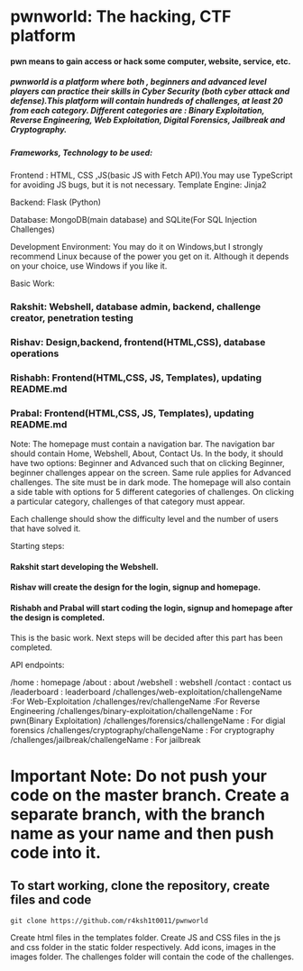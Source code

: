 # pwnworld: The hacking, CTF platform

#### pwn means to gain access or hack some computer, website, service, etc.

##### pwnworld is a platform where both , beginners and advanced level players can practice their skills in Cyber Security (both cyber attack and defense).This platform will contain hundreds of challenges, at least 20 from each category. Different categories are : Binary Exploitation, Reverse Engineering, Web Exploitation, Digital Forensics, Jailbreak and Cryptography.

##### Frameworks, Technology to be used:

Frontend : HTML, CSS ,JS(basic JS with Fetch API).You may use TypeScript for avoiding JS bugs,
            but it is not necessary.
Template Engine: Jinja2

Backend: Flask (Python)

Database: MongoDB(main database) and SQLite(For SQL Injection Challenges)

Development Environment: You may do it on Windows,but I strongly recommend Linux because of the power you get on it. Although it depends on your choice, use Windows if you like it.

Basic Work:
### Rakshit: Webshell, database admin, backend, challenge creator, penetration testing
### Rishav: Design,backend, frontend(HTML,CSS), database operations
### Rishabh: Frontend(HTML,CSS, JS, Templates), updating README.md
### Prabal: Frontend(HTML,CSS, JS, Templates), updating README.md


Note: The homepage must contain a navigation bar. The navigation bar should contain Home, Webshell, About, Contact Us. In the body, it should have two options: Beginner and Advanced such that on clicking Beginner, beginner challenges appear on the screen. Same rule applies for Advanced challenges. The site must be in dark mode. The homepage will also contain a side table with options for 5 different categories of challenges. On clicking a particular category, challenges of that category must appear.

Each challenge should show the difficulty level and the number of users that have solved it.

Starting steps:
#### Rakshit start developing the Webshell.
#### Rishav will create the design for the login, signup and homepage. 
#### Rishabh and Prabal will start coding the login, signup and homepage after the design is completed.

This is the basic work. Next steps will be decided after this part has been completed.

API endpoints:

/home   : homepage
/about  : about
/webshell : webshell
/contact  : contact us
/leaderboard   : leaderboard
/challenges/web-exploitation/challengeName      :For Web-Exploitation
/challenges/rev/challengeName                   :For Reverse Engineering
/challenges/binary-exploitation/challengeName   : For pwn(Binary Exploitation)
/challenges/forensics/challengeName             : For digial forensics
/challenges/cryptography/challengeName          : For cryptography
/challenges/jailbreak/challengeName             : For jailbreak


# Important Note: Do not push your code on the master branch. Create a separate branch, with the branch name as your name and then push code into it. 

## To start working, clone the repository, create files and code
```
git clone https://github.com/r4ksh1t0011/pwnworld
```

Create html files in the templates folder.
Create JS and CSS files in the js and css folder in the static folder respectively.
Add icons, images in the images folder.
The challenges folder will contain the code of the challenges.














